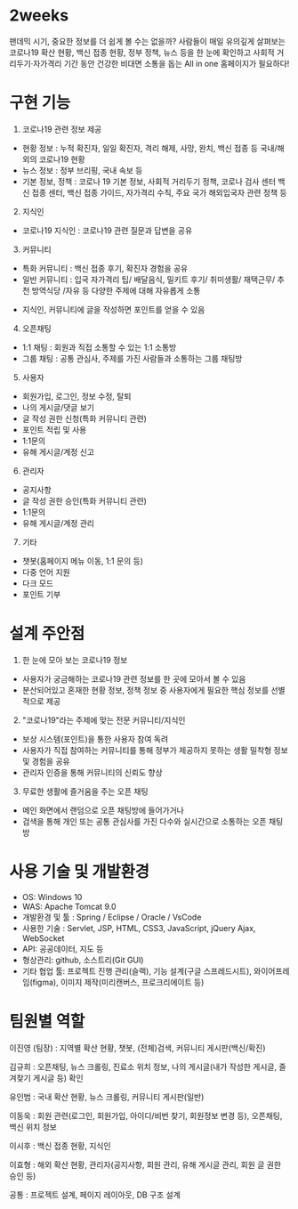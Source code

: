 # 2weeks
팬데믹 시기, 중요한 정보를 더 쉽게 볼 수는 없을까?
사람들이 매일 유의깊게 살펴보는 코로나19 확산 현황, 백신 접종 현황, 정부 정책, 뉴스 등을 한 눈에 확인하고 사회적 거리두기·자가격리 기간 동안 건강한 비대면 소통을 돕는 All in one 홈페이지가 필요하다!

# 구현 기능
1. 코로나19 관련 정보 제공
- 현황 정보 : 누적 확진자, 일일 확진자, 격리 해제, 사망, 완치, 백신 접종 등 국내/해외의 코로나19 현황
- 뉴스 정보 : 정부 브리핑, 국내 속보 등
- 기본 정보, 정책 : 코로나 19 기본 정보, 사회적 거리두기 정책, 코로나 검사 센터 백신 접종 센터, 백신 접종 가이드, 자가격리 수칙, 주요 국가 해외입국자 관련 정책 등

2. 지식인
- 코로나19 지식인 : 코로나19 관련 질문과 답변을 공유

3. 커뮤니티
- 특화 커뮤니티 : 백신 접종 후기, 확진자 경험을 공유
- 일반 커뮤니티 : 입국 자가격리 팁/ 배달음식, 밀키트 후기/ 취미생활/ 재택근무/ 추천 방역식당 /자유 등 다양한 주제에 대해 자유롭게 소통

* 지식인, 커뮤니티에 글을 작성하면 포인트를 얻을 수 있음

4. 오픈채팅
- 1:1 채팅 : 회원과 직접 소통할 수 있는 1:1 소통방
- 그룹 채팅 : 공통 관심사, 주제를 가진 사람들과 소통하는 그룹 채팅방

5. 사용자
- 회원가입, 로그인, 정보 수정, 탈퇴
- 나의 게시글/댓글 보기
- 글 작성 권한 신청(특화 커뮤니티 관련)
- 포인트 적립 및 사용
- 1:1문의
- 유해 게시글/계정 신고

6. 관리자
- 공지사항
- 글 작성 권한 승인(특화 커뮤니티 관련)
- 1:1문의
- 유해 게시글/계정 관리

7. 기타
- 챗봇(홈페이지 메뉴 이동, 1:1 문의 등)
- 다중 언어 지원
- 다크 모드
- 포인트 기부

# 설계 주안점
1. 한 눈에 모아 보는 코로나19 정보
- 사용자가 궁금해하는 코로나19 관련 정보를 한 곳에 모아서 볼 수 있음
- 분산되어있고 혼재한 현황 정보, 정책 정보 중 사용자에게 필요한 핵심 정보를 선별적으로 제공

2. "코로나19"라는 주제에 맞는 전문 커뮤니티/지식인
- 보상 시스템(포인트)을 통한 사용자 참여 독려
- 사용자가 직접 참여하는 커뮤니티를 통해 정부가 제공하지 못하는 생활 밀착형 정보 및 경험을 공유
- 관리자 인증을 통해 커뮤니티의 신뢰도 향상

3. 무료한 생활에 즐거움을 주는 오픈 채팅
- 메인 화면에서 랜덤으로 오픈 채팅방에 들어가거나
- 검색을 통해 개인 또는 공통 관심사를 가진 다수와 실시간으로 소통하는 오픈 채팅방

# 사용 기술 및 개발환경
- OS: Windows 10
- WAS: Apache Tomcat 9.0
- 개발환경 및 툴 : Spring / Eclipse / Oracle / VsCode
- 사용한 기술 : Servlet, JSP, HTML, CSS3, JavaScript, jQuery Ajax, WebSocket
- API: 공공데이터, 지도 등
- 형상관리: github, 소스트리(Git GUI)
- 기타 협업 툴: 프로젝트 진행 관리(슬랙), 기능 설계(구글 스프레드시트), 와이어프레임(figma), 이미지 제작(미리캔버스, 프로크리에이트 등)

# 팀원별 역할
이진영 (팀장) : 지역별 확산 현황, 챗봇, (전체)검색, 커뮤니티 게시판(백신/확진)

김규희 : 오픈채팅, 뉴스 크롤링, 진료소 위치 정보, 나의 게시글(내가 작성한 게시글, 즐겨찾기 게시글 등) 확인

유인범 : 국내 확산 현황, 뉴스 크롤링, 커뮤니티 게시판(일반)

이동욱 : 회원 관련(로그인, 회원가입, 아이디/비번 찾기, 회원정보 변경 등), 오픈채팅, 백신 위치 정보

이시후 : 백신 접종 현황, 지식인

이효형 : 해외 확산 현황, 관리자(공지사항, 회원 관리, 유해 게시글 관리, 회원 글 권한 승인 등)

공통 : 프로젝트 설계, 페이지 레이아웃, DB 구조 설계
